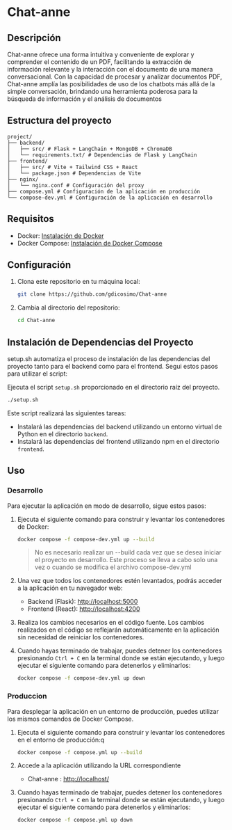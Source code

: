 # Chat-anne

## Descripción

Chat-anne ofrece una forma intuitiva y conveniente de explorar y comprender el contenido de un PDF, facilitando la extracción de información relevante y la interacción con el documento de una manera conversacional. Con la capacidad de procesar y analizar documentos PDF, Chat-anne amplía las posibilidades de uso de los chatbots más allá de la simple conversación, brindando una herramienta poderosa para la búsqueda de información y el análisis de documentos

## Estructura del proyecto

~~~
project/
├── backend/
│   ├── src/ # Flask + LangChain + MongoDB + ChromaDB
│   └── requirements.txt/ # Dependencias de Flask y LangChain
├── frontend/
│   ├── src/ # Vite + Tailwind CSS + React
│   └── package.json # Dependencias de Vite
├── nginx/
│   └── nginx.conf # Configuración del proxy
├── compose.yml # Configuración de la aplicación en producción
└── compose-dev.yml # Configuración de la aplicación en desarrollo
~~~

## Requisitos

- Docker: [Instalación de Docker](https://docs.docker.com/get-docker/)
- Docker Compose: [Instalación de Docker Compose](https://docs.docker.com/compose/install/)

## Configuración

1. Clona este repositorio en tu máquina local:

   ```bash
   git clone https://github.com/gdicosimo/Chat-anne
   ```

2. Cambia al directorio del repositorio:

   ```bash
   cd Chat-anne
   ```

## Instalación de Dependencias del Proyecto

setup.sh automatiza el proceso de instalación de las dependencias del proyecto tanto para el backend como para el frontend. Segui estos pasos para utilizar el script:

Ejecuta el script `setup.sh` proporcionado en el directorio raíz del proyecto.

```bash
./setup.sh
```

Este script realizará las siguientes tareas:

- Instalará las dependencias del backend utilizando un entorno virtual de Python en el directorio `backend`.
- Instalará las dependencias del frontend utilizando npm en el directorio `frontend`.

## Uso

### Desarrollo

Para ejecutar la aplicación en modo de desarrollo, sigue estos pasos:

1. Ejecuta el siguiente comando para construir y levantar los contenedores de Docker:

   ```bash
   docker compose -f compose-dev.yml up --build
   ```

   > No es necesario realizar un --build cada vez que se desea iniciar el proyecto en desarrollo. Este proceso se lleva a cabo solo una vez o cuando se modifica el archivo compose-dev.yml


2. Una vez que todos los contenedores estén levantados, podrás acceder a la aplicación en tu navegador web:

   - Backend (Flask): [http://localhost:5000](http://localhost:5000)
   - Frontend (React): [http://localhost:4200](http://localhost:4200)

3. Realiza los cambios necesarios en el código fuente. Los cambios realizados en el código se reflejarán automáticamente en la aplicación sin necesidad de reiniciar los contenedores.

4. Cuando hayas terminado de trabajar, puedes detener los contenedores presionando `Ctrl + C` en la terminal donde se están ejecutando, y luego ejecutar el siguiente comando para detenerlos y eliminarlos:

   ```bash
   docker compose -f compose-dev.yml up down
   ```

### Produccion

Para desplegar la aplicación en un entorno de producción, puedes utilizar los mismos comandos de Docker Compose.


1. Ejecuta el siguiente comando para construir y levantar los contenedores en el entorno de producción:q

   ```bash
   docker compose -f compose.yml up --build
   ```

2. Accede a la aplicación utilizando la URL correspondiente
   - Chat-anne : [http://localhost/](http://localhost/)

3. Cuando hayas terminado de trabajar, puedes detener los contenedores presionando `Ctrl + C` en la terminal donde se están ejecutando, y luego ejecutar el siguiente comando para detenerlos y eliminarlos:

   ```bash
   docker compose -f compose.yml up down
   ```
